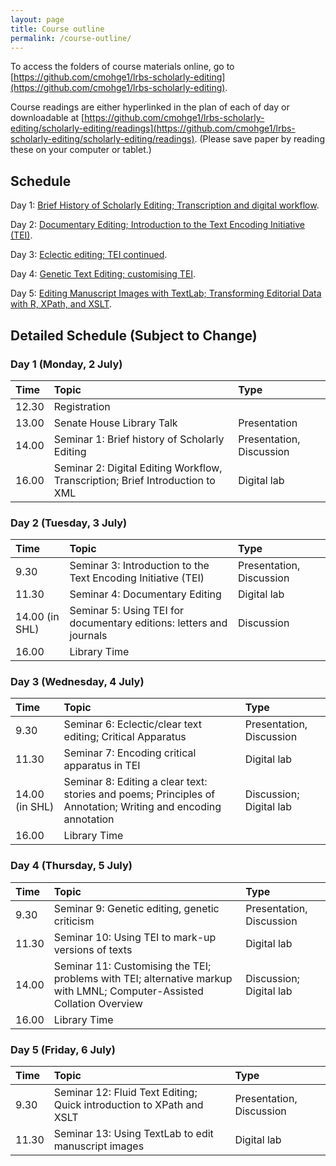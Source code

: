 ```yaml
---
layout: page
title: Course outline
permalink: /course-outline/
---
```


To access the folders of course materials online, go to [https://github.com/cmohge1/lrbs-scholarly-editing](https://github.com/cmohge1/lrbs-scholarly-editing).

Course readings are either hyperlinked in the plan of each of day or downloadable at [https://github.com/cmohge1/lrbs-scholarly-editing/scholarly-editing/readings](https://github.com/cmohge1/lrbs-scholarly-editing/scholarly-editing/readings). (Please save paper by reading these on your computer or tablet.)

## Schedule

Day 1: [Brief History of Scholarly Editing; Transcription and digital workflow](../day1/).

Day 2: [Documentary Editing; Introduction to the Text Encoding Initiative (TEI)](../day2).

Day 3: [Eclectic editing; TEI continued](../day3).

Day 4: [Genetic Text Editing; customising TEI](../day4).

Day 5: [Editing Manuscript Images with TextLab; Transforming Editorial Data with R, XPath, and XSLT](../day5).

## Detailed Schedule (Subject to Change)

### Day 1 (Monday, 2 July)

Time      | Topic  | Type    |
:---------| :----- | :------ |
12.30  | Registration |             
13.00  |  Senate House Library Talk | Presentation |
14.00 | Seminar 1: Brief history of Scholarly Editing  | Presentation, Discussion  |
16.00 | Seminar 2: Digital Editing Workflow, Transcription; Brief Introduction to XML | Digital lab |

### Day 2 (Tuesday, 3 July)

Time     | Topic                               | Type                    |
:--------| :---------------------------------- |:------------------------|
9.30 | Seminar 3: Introduction to the Text Encoding Initiative (TEI) | Presentation, Discussion |
11.30 | Seminar 4: Documentary Editing |  Digital lab             |
14.00 (in SHL) | Seminar 5: Using TEI for documentary editions: letters and journals | Discussion |
16.00 | Library Time |

### Day 3 (Wednesday, 4 July)

Time | Topic | Type |
:----|:-----|:------|
9.30 | Seminar 6: Eclectic/clear text editing; Critical Apparatus | Presentation, Discussion |
11.30  | Seminar 7: Encoding critical apparatus in TEI | Digital lab |
14.00 (in SHL)  | Seminar 8: Editing a clear text: stories and poems; Principles of Annotation; Writing and encoding annotation | Discussion; Digital lab |
16.00 | Library Time |

### Day 4 (Thursday, 5 July)

Time | Topic | Type |
:----|:------|:-----|
9.30 | Seminar 9: Genetic editing, genetic criticism | Presentation, Discussion |
11.30 | Seminar 10: Using TEI to mark-up versions of texts | Digital lab  |
14.00 | Seminar 11: Customising the TEI; problems with TEI; alternative markup with LMNL; Computer-Assisted Collation Overview | Discussion; Digital lab |
16.00 | Library Time |             |

### Day 5 (Friday, 6 July)

Time     | Topic                               | Type                    |
:--------| :---------------------------------- |:------------------------|
9.30 | Seminar 12: Fluid Text Editing; Quick introduction to XPath and XSLT | Presentation, Discussion |
11.30 | Seminar 13: Using TextLab to edit manuscript images | Digital lab |
